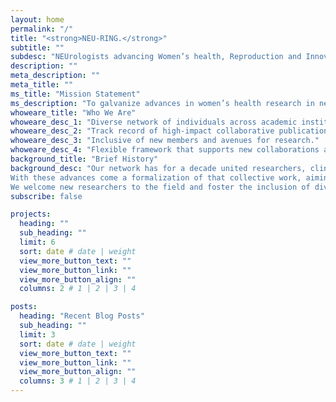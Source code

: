 ```yaml
---
layout: home
permalink: "/"
title: "<strong>NEU-RING.</strong>"
subtitle: ""
subdesc: "NEUrologists advancing Women’s health, Reproduction and Innovation Group"
description: ""
meta_description: ""
meta_title: ""
ms_title: "Mission Statement"
ms_description: "To galvanize advances in women’s health research in neuroimmunological diseases through adaptive, flexible, national, and international collaborations."
whoweare_title: "Who We Are"
whoweare_desc_1: "Diverse network of individuals across academic institutions and private MS clinics with a decade of experience in collaborative research."
whoweare_desc_2: "Track record of high-impact collaborative publications."
whoweare_desc_3: "Inclusive of new members and avenues for research."
whoweare_desc_4: "Flexible framework that supports new collaborations and thematic areas, reducing the burden on individual investigators."
background_title: "Brief History"
background_desc: "Our network has for a decade united researchers, clinicians, and industry partners in the pursuit of advancing women’s health within the field of neuroimmunology. This has produced impactful publications, driven new insights into disease mechanisms, and fostered a supportive, dynamic research community. <br /><br />
With these advances come a formalization of that collective work, aiming to streamline efforts and reduce administrative burdens to individual investigators, and provide a flexible framework for expanding our network. By organizing and consolidating resources and expertise, we aspire to enhance the quality and reach of our research in neuroimmunological diseases.<br /><br />
We welcome new researchers to the field and foster the inclusion of diverse perspectives. We therefore provide mentorship and collaboration opportunities to cultivate the next generation of leaders in neuroimmunology and women’s health research."
subscribe: false

projects:
  heading: ""
  sub_heading: ""
  limit: 6
  sort: date # date | weight
  view_more_button_text: ""
  view_more_button_link: ""
  view_more_button_align: ""
  columns: 2 # 1 | 2 | 3 | 4

posts:
  heading: "Recent Blog Posts"
  sub_heading: ""
  limit: 3
  sort: date # date | weight
  view_more_button_text: ""
  view_more_button_link: ""
  view_more_button_align: ""
  columns: 3 # 1 | 2 | 3 | 4
---
```

